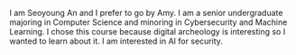 I am Seoyoung An and I prefer to go by Amy. I am a senior undergraduate majoring in Computer Science and minoring in Cybersecurity and Machine Learning.
I chose this course because digital archeology is interesting so I wanted to learn about it. I am interested in AI for security.
